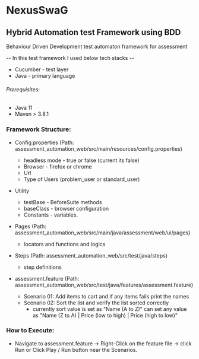 # NexusSwaG

##  Hybrid Automation test Framework using BDD

Behaviour Driven Development test automaton framework for assessment

-- In this test framework I used below tech stacks --
* Cucumber - test layer
* Java - primary language

###### Prerequisites:
* Java 11
* Maven > 3.8.1


### Framework Structure:
* Config.properties (Path: assessment_automation_web/src/main/resources/config.properties)
    * headless mode - true or false (current its false)
    * Browser - firefox or chrome
    * Url
    * Type of Users (problem_user or standard_user)

* Utility
    * testBase  - BeforeSuite methods
    * baseClass - browser configuration
    * Constants - variables.

* Pages (Path: assessment_automation_web/src/main/java/assessment/web/ui/pages)
  * locators and functions and logics

* Steps (Path: assessment_automation_web/src/test/java/steps)
  * step definitions 

* assessment.feature (Path: assessment_automation_web/src/test/java/features/assessment.feature)
  * Scenario 01: Add items to cart and if any items fails print the names
  * Scenario 02: Sort the list and verify the list sorted correctly
    * currently sort value is set as "Name (A to Z)" can set any value as "Name (Z to A) | Price (low to high) | Price (high to low)"


### How to Execute:
* Navigate to assessment.feature -> Right-Click on the feature file -> click Run or Click Play / Run button near the Scenarios.
